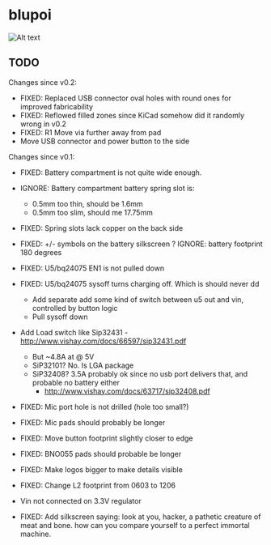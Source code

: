blupoi
======

![Alt text](/../master/hardware/blupoi.png?raw=true "v0.1: render")


TODO
----

Changes since v0.2:
 * FIXED: Replaced USB connector oval holes with round ones for improved fabricability
 * FIXED: Reflowed filled zones since KiCad somehow did it randomly wrong in v0.2
 * FIXED: R1 Move via further away from pad
 * Move USB connector and power button to the side



Changes since v0.1:
 * FIXED: Battery compartment is not quite wide enough.
 * IGNORE: Battery compartment battery spring slot is:
   - 0.5mm too thin, should be 1.6mm
   - 0.5mm too slim, should me 17.75mm
 * FIXED: Spring slots lack copper on the back side
 * FIXED: +/- symbols on the battery silkscreen
 ? IGNORE: battery footprint 180 degrees
 
 
 * FIXED: U5/bq24075 EN1 is not pulled down
 * FIXED: U5/bq24075 sysoff turns charging off. Which is should never dd
   - Add separate add some kind of switch between u5 out and vin, controlled by button logic
   - Pull sysoff down
 * Add Load switch like Sip32431 - http://www.vishay.com/docs/66597/sip32431.pdf
   - But ~4.8A at @ 5V
   - SiP32101? No. Is LGA package
   - SiP32408? 3.5A probably ok since no usb port delivers that, and probable no battery either
     - http://www.vishay.com/docs/63717/sip32408.pdf

 * FIXED: Mic port hole is not drilled (hole too small?)
 * FIXED: Mic pads should probably be longer

 * FIXED: Move button footprint slightly closer to edge

 * FIXED: BNO055 pads should probable be longer

 * FIXED: Make logos bigger to make details visible

 * FIXED: Change L2 footprint from 0603 to 1206

 * Vin not connected on 3.3V regulator

 * FIXED: Add silkscreen saying:
   look at you, hacker, a pathetic creature of meat and bone. how can you compare yourself to a perfect immortal machine.
